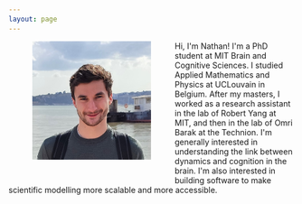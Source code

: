```yaml
---
layout: page
---
```


<img src="/assets/img/photo1.jpg" alt="photo" style="width: 15em; float: left; margin-left: 3em; margin-right: 3em; margin-bottom: 3em;" />

Hi, I'm Nathan! I'm a PhD student at MIT Brain and Cognitive Sciences. I studied Applied Mathematics and Physics at UCLouvain in Belgium. After my masters, I worked as a research assistant in the lab of Robert Yang at MIT, and then in the lab of Omri Barak at the Technion. I'm generally interested in understanding the link between dynamics and cognition in the brain. I'm also interested in building software to make scientific modelling more scalable and more accessible.

